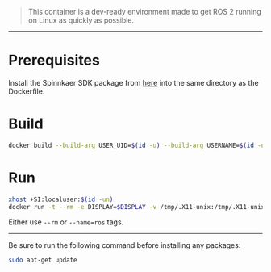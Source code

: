 
> This container is a dev-ready environment made to get ROS 2 running on Linux as quickly as possible.

---
# Prerequisites
Install the Spinnkaer SDK package from [here](https://www.teledynevisionsolutions.com/products/spinnaker-sdk/) into the same directory as the Dockerfile.

# Build
```bash
docker build --build-arg USER_UID=$(id -u) --build-arg USERNAME=$(id -un) -t ros:cam .
```

# Run
```bash
xhost +SI:localuser:$(id -un)
docker run -t --rm -e DISPLAY=$DISPLAY -v /tmp/.X11-unix:/tmp/.X11-unix --user=$(id -un) --network=host --ipc=host --pid=host --privileged ros:cam
```
Either use `--rm` or `--name=ros` tags.

---

Be sure to run the following command before installing any packages:
```bash
sudo apt-get update
```
